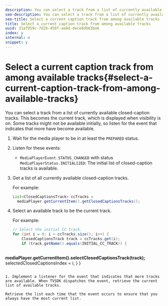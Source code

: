 ```yaml
---
description: You can select a track from a list of currently available closed-caption tracks. This becomes the current track, which is displayed when visibility is on. Some tracks might not be available initially, so listen for the event that indicates that more have become available.
seo-description: You can select a track from a list of currently available closed-caption tracks. This becomes the current track, which is displayed when visibility is on. Some tracks might not be available initially, so listen for the event that indicates that more have become available.
seo-title: Select a current caption track from among available tracks
title: Select a current caption track from among available tracks
uuid: 31af959c-7d2b-458f-ae8d-dece8d663ba6
index: y
internal: n
snippet: y
---
```


# Select a current caption track from among available tracks{#select-a-current-caption-track-from-among-available-tracks}

You can select a track from a list of currently available closed-caption tracks. This becomes the current track, which is displayed when visibility is on. Some tracks might not be available initially, so listen for the event that indicates that more have become available.

1. Wait for the media player to be in at least the `PREPARED` status.
1. Listen for these events:

    * `MediaPlayerEvent.STATUS_CHANGED` with status `MediaPlayerStatus.INITIALIZED`: The initial list of closed-caption tracks is available.

1. Get a list of all currently available closed-caption tracks.

   For example: 

   ```java
   List<ClosedCaptionsTrack> ccTracks = 
     mediaPlayer.getCurrentItem().getClosedCaptionsTracks();
   ```

1. Select an available track to be the current track.

   For example: 

   ```java
   // Select the initial CC track. 
   for (int i = 0; i < ccTracks.size(); i++) { 
       ClosedCaptionsTrack track = ccTracks.get(i); 
       if (track.getName().equals(INITIAL_CC_TRACK)) { 
           
<b>mediaPlayer.getCurrentItem().selectClosedCaptionsTrack(track);</b> 
             selectedClosedCaptionsIndex = i; 
       } 
   }
   ```

1. Implement a listener for the event that indicates that more tracks are available. When TVSDK dispatches the event, retrieve the current list of available tracks.

   Retrieve the list each time that the event occurs to ensure that you always have the most current list.
